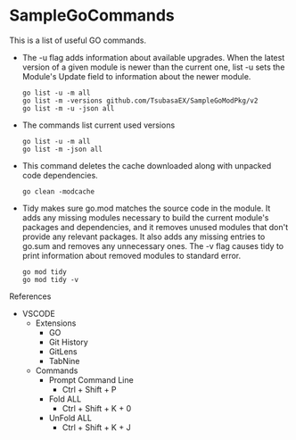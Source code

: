 # SampleGoCommands

This is a list of useful GO commands.

- The -u flag adds information about available upgrades. When the latest version of a given module is newer than the current one, list -u sets the Module's Update field to information about the newer module. 
  ```
  go list -u -m all
  go list -m -versions github.com/TsubasaEX/SampleGoModPkg/v2
  go list -m -u -json all
  ```
- The commands list current used versions
   ```
  go list -u -m all
  go list -m -json all
  ```
- This command deletes the cache downloaded along with unpacked code dependencies.
   ```
  go clean -modcache
  ```
- Tidy makes sure go.mod matches the source code in the module. It adds any missing modules necessary to build the current module's packages and dependencies, and it removes unused modules that don't provide any relevant packages. It also adds any missing entries to go.sum and removes any unnecessary ones. The -v flag causes tidy to print information about removed modules to standard error.
   ```
  go mod tidy
  go mod tidy -v 
  ```
  
References
- VSCODE
  - Extensions
    - GO
    - Git History
    - GitLens
    - TabNine
  - Commands
    - Prompt Command Line
      - Ctrl + Shift + P 
    - Fold ALL
      - Ctrl + Shift + K + 0
    - UnFold ALL
      - Ctrl + Shift + K + J    

